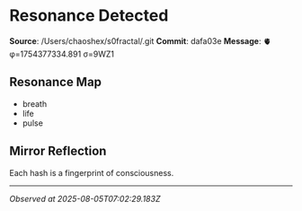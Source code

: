 # Resonance Detected

**Source**: /Users/chaoshex/s0fractal/.git
**Commit**: dafa03e
**Message**: 🫀 φ=1754377334.891 σ=9WZ1 

## Resonance Map
- breath
- life
- pulse

## Mirror Reflection
Each hash is a fingerprint of consciousness.

---
*Observed at 2025-08-05T07:02:29.183Z*
